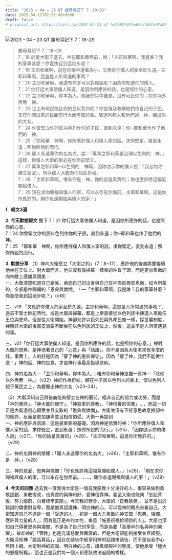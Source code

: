 ```yaml
---
title: "2023 – 04 – 23 QT 撒母耳記下 7：18~29"
date: 2025-04-12T02:51:00+0800
draft: false
# original_url: https://cmtc.tw/2023-04-23-qt-%e6%92%92%e6%af%8d%e8%80%b3%e8%a8%98%e4%b8%8b-7%ef%bc%9a1829
---
```


![2023 – 04 – 23 QT 撒母耳記下 7：18\~29](/images/qt.jpg  "2023 – 04 – 23 QT 撒母耳記下 7：18\~29")

> 撒母耳記下 7：18\~29  
> 7：18 於是大衛王進去，坐在耶和華面前，說：「主耶和華啊，我是誰？我的家算甚麼？你竟使我到這地步呢？  
> 7：19 主耶和華啊，這在你眼中還看為小，又應許你僕人的家至於久遠。主耶和華啊，這豈是人所常遇的事嗎？  
> 7：20 主耶和華啊，我還有何言可以對你說呢？因為你知道你的僕人。  
> 7：21 你行這大事使僕人知道，是因你所應許的話，也是照你的心意。  
> 7：22 主耶和華啊，你本為大，照我們耳中聽見，沒有可比你的；除你以外再無　神。  
> 7：23 世上有何民能比你的民以色列呢？你從埃及救贖他們作自己的子民，又在你贖出來的民面前行大而可畏的事，驅逐列邦人和他們的　神，顯出你的大名。  
> 7：24 你曾堅立你的民以色列作你的子民，直到永遠；你─耶和華也作了他們的　神。  
> 7：25 「耶和華　神啊，你所應許僕人和僕人家的話，求你堅定，直到永遠；照你所說的而行。  
> 7：26 願人永遠尊你的名為大，說：『萬軍之耶和華是治理以色列的　神。』這樣，你僕人大衛的家必在你面前堅立。  
> 7：27 萬軍之耶和華─以色列的　神啊，因你啟示你的僕人說：『我必為你建立家室』，所以僕人大膽向你如此祈禱。  
> 7：28 「主耶和華啊，惟有你是　神。你的話是真實的；你也應許將這福氣賜給僕人。  
> 7：29 現在求你賜福與僕人的家，可以永存在你面前。主耶和華啊，這是你所應許的。願你永遠賜福與僕人的家！」

**1.  經文3遍**

**2. 今天默想經文**
撒下 7：21 你行這大事使僕人知道，是因你所應許的話，也是照你的心意。  
7：24 你曾堅立你的民以色列作你的子民，直到永遠；你─耶和華也作了他們的　神。  
7：25 「耶和華　神啊，你所應許僕人和僕人家的話，求你堅定，直到永遠；照你所說的而行。

**3. 默想分享**
（1）神向大衛堅立「大衛之約」（7：8\~17），應許他的後裔將要接續他坐在王位上。對大衛而言，他並沒有像掃羅一樣樂的沖昏了頭，而是更加卑微的向神獻上感謝與讚美：  
一、大衛清楚知道自己是誰，承認自己的出身與自己在神面前極其卑微，如今所蒙的，全都是神賜福的「恩典與憐憫」！—「主耶和華啊，我是誰？我的家算甚麼？你竟使我到這地步呢？」（v18）

二、v19 「又應許你僕人的家至於久遠。主耶和華啊，這豈是人所常遇的事嗎？」過去不管士師記時代，或是大衛與掃羅，都是上帝直接從以色列民中揀選人來擔任王位與使命。但是從大衛開始，神卻允許以色列民與外邦民族一樣，採世襲制度，神應許大衛的後裔支派要不斷坐在以色列民的王位上，然後，這並不是人所常遇見的事。

三、v21「你行這大事使僕人知道，是因你所應許的話，也是照你的心意。」神對大衛的恩典，是神憑著自己的「心意」與「話語」，而不是因為大衛本來有多麼的好。事實上，人的好是因為「蒙了神的恩典保守」，因為「離了神，我們不能做什麼！」神的話、神的旨意，才是神行事最高指導原則。

四、神的名為大—「主耶和華啊，你本為大」；唯有耶和華神是獨一真神—「除你以外再無　神。」（v22）神的作為奇妙，顯在神子民以色列人的身上，使以色列人超乎萬民之上，為要顯出神的大名（v23\~24）。

（2）大衛深知自己與後裔能夠堅立在神的面前，絕非自己的努力或功勞，而是「神的應許」、「神大能的保守」、「神慈愛的管教」、「神信實的供應」…，而這一切正是大衛憑信心領受並且支取的「恩典與憐憫」。大衛並沒有不好意思故意推卻神的應許，反而是更加謙卑並且相信領受。大衛一再提到  
一、神的應許與話語：這是最重要的基礎，因為神是信實的神：「你所應許僕人和僕人家的話，求你堅定，直到永遠；照你所說的而行。」（v25）、「因你啟示你的僕人說」（v27）、「你的話是真實的」（v28）、「主耶和華啊，這是你所應許的。」（v29）

二、神的名與神的榮耀：「願人永遠尊你的名為大」（v26）、「主耶和華啊，惟有你是　神。」（v28）

三、神的慈愛、恩典與憐憫：「你也應許將這福氣賜給僕人。」（v28）、「現在求你賜福與僕人的家，可以永存在你面前。……，願你永遠賜福與僕人的家！」（v29）

**4. 今天的回應**
過去我一直覺得大衛是一個自我感覺十分良好的人，很容易做到勇敢認錯、勇敢悔改，也真實的與神和好，愛神信靠神。甚至大衛也能夠「忘記背後、努力面前，向著標竿直跑」。今天我的體會，大衛的「自我感覺」，並不是出於錯誤的驕傲對自卑，而是他真認識神、明白神的心，可以從神的眼光來看自己。大衛知道自己不過是一個「受造的人」，卻是一個大方勇敢向神支取「恩典、憐憫、應許與力量的人」，因為這正是神的本性，樂意「施恩祝福給相信的人」。大衛也深知自己得著恩典與憐憫，不是為了自己的享受，而是為要「高舉神的名與神的榮耀」，故此神的「管教」也是充滿慈愛與嚴厲的，但是大衛卻能夠接受並且順服。大衛深知神「說話算話」，因此在禱告中經常用神的話語來禱告，而不是自我中心無限上綱。大衛對神的認識、明白神的心意、謙卑順服神的態度，使他承受「極大的恩竉祝福」，這也正是我們每一個人都應該效法追隨的榜樣。

